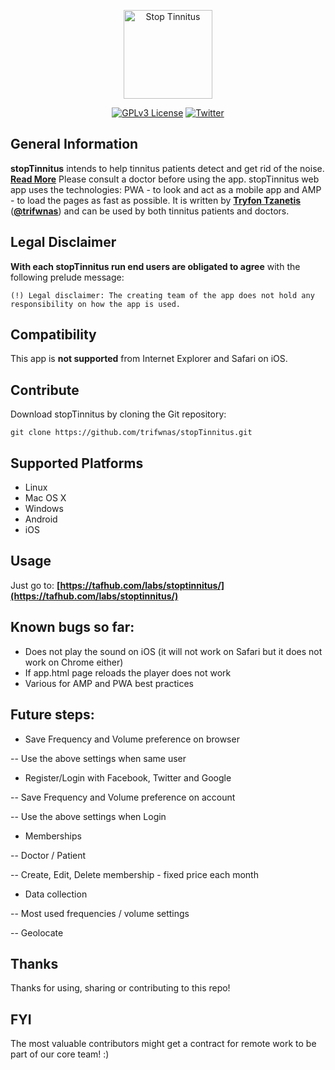 <!--
Developed by Tryfon Tzanetis
    trif.tz@gmail.com
	    	 ____
	    	(_  _)
	    	  )(
	     	 (__)

************************************************************************          
StopTinnitus app intends to help tinninuts patient get rid of the noise. Please consult a doctor before using the app.
The creating team of the app does not hold any responsibility on how the app is used. By using the app you accept this policy statement.

    Copyright (C) 2019 Tryfon Tzanetis

    This program is free software: you can redistribute it and/or modify
    it under the terms of the GNU General Public License as published by
    the Free Software Foundation, either version 3 of the License, or
    (at your option) any later version.

    This program is distributed in the hope that it will be useful,
    but WITHOUT ANY WARRANTY; without even the implied warranty of
    MERCHANTABILITY or FITNESS FOR A PARTICULAR PURPOSE.  See the
    GNU General Public License for more details.

    You should have received a copy of the GNU General Public License
    along with this program.  If not, see <https://www.gnu.org/licenses/>.
	
For the complete license, please refer here: http://eurematic.com/labs/stoptinnitus/LICENSE.txt
************************************************************************
-->
<p align="center">
  <img alt="Stop Tinnitus" src="https://tafhub.com/labs/stoptinnitus/src/img/stoptinnitus_logo_blue.png" height="142"/>
  <p align="center">
    <a href="https://github.com/trifwnas/stopTinnitus/blob/master/LICENSE.txt"><img alt="GPLv3 License" src="https://img.shields.io/badge/License-GPLv3-red.svg"></a>
    <a href="https://twitter.com/trifwnas"><img alt="Twitter" src="https://img.shields.io/badge/twitter-%40trifwnas-blue.svg"></a>
  </p>
</p>

## General Information

**stopTinnitus** intends to help tinnitus patients detect and get rid of the noise. **[Read More](https://en.wikipedia.org/wiki/Tinnitus)** Please consult a doctor before using the app.
stopTinnitus web app uses the technologies: PWA - to look and act as a mobile app and AMP - to load the pages as fast as possible.
It is written by **[Tryfon Tzanetis](https://github.com/trifwnas)** (**[@trifwnas](https://twitter.com/trifwnas)**) and can be used by both tinnitus patients and doctors.

## Legal Disclaimer

**With each stopTinnitus run end users are obligated to agree** with the following prelude message:
```
(!) Legal disclaimer: The creating team of the app does not hold any responsibility on how the app is used.
```

## Compatibility

This app is **not supported** from Internet Explorer and Safari on iOS.

## Contribute

Download stopTinnitus by cloning the Git repository:

    git clone https://github.com/trifwnas/stopTinnitus.git

## Supported Platforms

- Linux
- Mac OS X
- Windows
- Android
- iOS

## Usage

Just go to: **[https://tafhub.com/labs/stoptinnitus/](https://tafhub.com/labs/stoptinnitus/)**

## Known bugs so far:

- Does not play the sound on iOS (it will not work on Safari but it does not work on Chrome either)
- If app.html page reloads the player does not work
- Various for AMP and PWA best practices

## Future steps:

- Save Frequency and Volume preference on browser

-- Use the above settings when same user

- Register/Login with Facebook, Twitter and Google

-- Save Frequency and Volume preference on account

-- Use the above settings when Login
- Memberships

-- Doctor / Patient

-- Create, Edit, Delete membership - fixed price each month
- Data collection

-- Most used frequencies / volume settings

-- Geolocate

## Thanks
Thanks for using, sharing or contributing to this repo!

## FYI
The most valuable contributors might get a contract for remote work to be part of our core team! :)